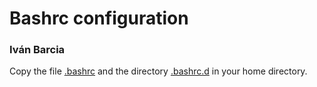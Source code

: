 # Bashrc configuration
### Iván Barcia

Copy the file [.bashrc](https://gist.github.com/barcia/46848b3e53435ad3ee68) and the directory [.bashrc.d](https://github.com/barcia/.bashrc.d) in your home directory.